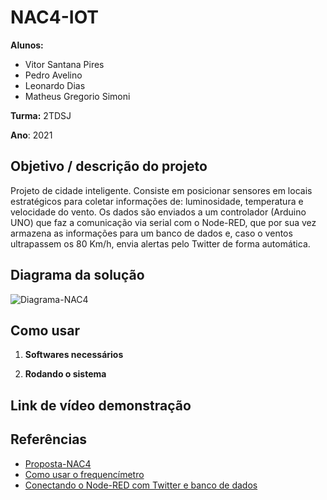 # NAC4-IOT
**Alunos:**
- Vitor Santana Pires
- Pedro Avelino
- Leonardo Dias
- Matheus Gregorio Simoni

**Turma:** 2TDSJ

**Ano**: 2021

## Objetivo / descrição do projeto
Projeto de cidade inteligente. Consiste em posicionar sensores em locais estratégicos para coletar informações de: luminosidade, temperatura e velocidade do vento. Os dados são enviados a um controlador (Arduino UNO) que faz a comunicação via serial com o Node-RED, que por sua vez armazena as informações para um banco de dados e, caso o ventos ultrapassem os 80 Km/h, envia alertas pelo Twitter de forma automática.

## Diagrama da solução
![Diagrama-NAC4](https://user-images.githubusercontent.com/61232337/129722493-5d4e375e-4cdf-421c-862e-13e5314e01a5.jpg)

## Como usar

1. **Softwares necessários**

2. **Rodando o sistema**

## Link de vídeo demonstração

## Referências
- <a href="https://github.com/VitorSPires/NAC4-IOT/files/7010818/s2-NAC4.pptx" target="_blank">Proposta-NAC4</a>
- <a href="https://www.youtube.com/watch?v=oPLCOFkpYmM" target="_blank">Como usar o frequencímetro</a>
- <a href="https://github.com/VitorSPires/NAC4-IOT/files/7010814/DisruptiveArchitecturesIOTeIA_Aula.02.pdf" target="_blank">Conectando o Node-RED com Twitter e banco de dados</a>
